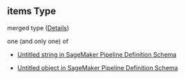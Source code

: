 ## items Type

merged type ([Details](pipeline-definition-definitions-joinfunction-properties-stdjoin-values-items.md))

one (and only one) of

*   [Untitled string in SageMaker Pipeline Definition Schema](pipeline-definition-definitions-joinfunction-properties-stdjoin-values-items-oneof-0.md "check type definition")

*   [Untitled object in SageMaker Pipeline Definition Schema](pipeline-definition-definitions-getfunction.md "check type definition")
